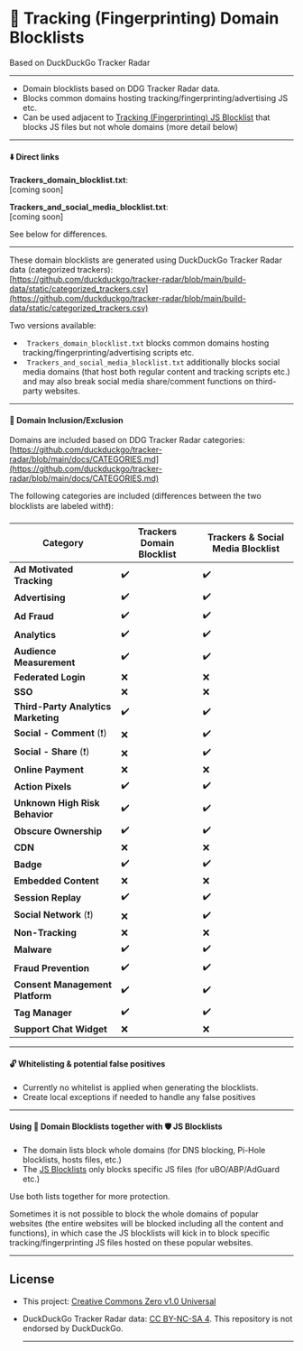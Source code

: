 # 📛 Tracking (Fingerprinting) Domain Blocklists
Based on DuckDuckGo Tracker Radar
  
---
  
- Domain blocklists based on DDG Tracker Radar data.
- Blocks common domains hosting tracking/fingerprinting/advertising JS etc.
- Can be used adjacent to [Tracking (Fingerprinting) JS Blocklist](https://github.com/Zen-Initiative/Tracking-Fingerprinting-JS-Blocklist) that blocks JS files but not whole domains (more detail below)
  
---
  
#### ⬇️ Direct links
**Trackers_domain_blocklist.txt**:  
[coming soon]  
  
**Trackers_and_social_media_blocklist.txt**:  
[coming soon]  
  
See below for differences.  
  
---
  
These domain blocklists are generated using DuckDuckGo Tracker Radar data (categorized trackers):   
[https://github.com/duckduckgo/tracker-radar/blob/main/build-data/static/categorized_trackers.csv](https://github.com/duckduckgo/tracker-radar/blob/main/build-data/static/categorized_trackers.csv)  

Two versions available:  
- ``` Trackers_domain_blocklist.txt``` blocks common domains hosting tracking/fingerprinting/advertising scripts etc.
- ``` Trackers_and_social_media_blocklist.txt``` additionally blocks social media domains (that host both regular content and tracking scripts etc.) and may also break social media share/comment functions on third-party websites.
  
---
  
#### 🔐 Domain Inclusion/Exclusion
Domains are included based on DDG Tracker Radar categories:  
[https://github.com/duckduckgo/tracker-radar/blob/main/docs/CATEGORIES.md](https://github.com/duckduckgo/tracker-radar/blob/main/docs/CATEGORIES.md)  
  
The following categories are included (differences between the two blocklists are labeled with❗):  
  
|**Category**|**Trackers Domain Blocklist**|**Trackers & Social Media Blocklist**|
|---|---|---|
|**Ad Motivated Tracking**|:heavy_check_mark:|:heavy_check_mark:|
|**Advertising**|:heavy_check_mark:|:heavy_check_mark:|
|**Ad Fraud**|:heavy_check_mark:|:heavy_check_mark:|
|**Analytics**|:heavy_check_mark:|:heavy_check_mark:|
|**Audience Measurement**|:heavy_check_mark:|:heavy_check_mark:|
|**Federated Login**|:x:|:x:|
|**SSO**|:x:|:x:|
|**Third-Party Analytics Marketing**|:heavy_check_mark:|:heavy_check_mark:|
|**Social - Comment** (❗)|:x:|:heavy_check_mark:|
|**Social - Share** (❗)|:x:|:heavy_check_mark:|
|**Online Payment**|:x:|:x:|
|**Action Pixels**|:heavy_check_mark:|:heavy_check_mark:|
|**Unknown High Risk Behavior**|:heavy_check_mark:|:heavy_check_mark:|
|**Obscure Ownership**|:heavy_check_mark:|:heavy_check_mark:|
|**CDN**|:x:|:x:|
|**Badge**|:heavy_check_mark:|:heavy_check_mark:|
|**Embedded Content**|:x:|:x:|
|**Session Replay**|:heavy_check_mark:|:heavy_check_mark:|
|**Social Network** (❗)|:x:|:heavy_check_mark:|
|**Non-Tracking**|:x:|:x:|
|**Malware**|:heavy_check_mark:|:heavy_check_mark:|
|**Fraud Prevention**|:heavy_check_mark:|:heavy_check_mark:|
|**Consent Management Platform**|:heavy_check_mark:|:heavy_check_mark:|
|**Tag Manager**|:heavy_check_mark:|:heavy_check_mark:|
|**Support Chat Widget**|:x:|:x:|
  
  
---
  
#### 🔓 Whitelisting & potential false positives
- Currently no whitelist is applied when generating the blocklists.
- Create local exceptions if needed to handle any false positives 
  
---
  
#### Using 📛 Domain Blocklists together with 🛡️ JS Blocklists
- The domain lists block whole domains (for DNS blocking, Pi-Hole blocklists, hosts files, etc.)
- The [JS Blocklists](https://github.com/Zen-Initiative/Tracking-Fingerprinting-JS-Blocklist) only blocks specific JS files (for uBO/ABP/AdGuard etc.)

Use both lists together for more protection.  
  
Sometimes it is not possible to block the whole domains of popular websites (the entire websites will be blocked including all the content and functions), in which case the JS blocklists will kick in to block specific tracking/fingerprinting JS files hosted on these popular websites.  
  
---
  
## License
  
- This project: [Creative Commons Zero v1.0 Universal](https://github.com/Zen-Initiative/Tracking-Fingerprinting-Domain-Blocklists/blob/main/LICENSE)
- DuckDuckGo Tracker Radar data: [CC BY-NC-SA 4](https://creativecommons.org/licenses/by-nc-sa/4.0/). This repository is not endorsed by DuckDuckGo.
  
  ---
  
